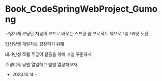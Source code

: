 # Book_CodeSpringWebProject_Gumong
구멍가게 코딩단 지음의 코드로 배우는 스프링 웹 프로젝트 책으로 1일 1커밋 도전

입신양명 개발자로 성장하기 위해

대기만성 쪼렙 쭈글이 탈출을 위해 매일 꾸준하게

주경야독 낮엔 열일하고 밤엔 열공해보자

- 2023.10.14 -
